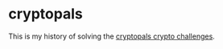 # cryptopals

This is my history of solving the [cryptopals crypto challenges](https://cryptopals.com/).

